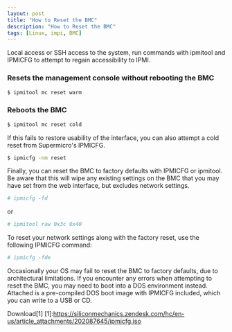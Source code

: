```yaml
---
layout: post
title: "How to Reset the BMC"
description: "How to Reset the BMC"
tags: [Linux, impi, BMC]
---
```


 Local access or SSH access to the system, run commands with ipmitool and IPMICFG to attempt to regain accessibility to IPMI.

### Resets the management console without rebooting the BMC

```bash
$ ipmitool mc reset warm
```

### Reboots the BMC

```bash
$ ipmitool mc reset cold
```
 
If this fails to restore usability of the interface, you can also attempt a cold reset from Supermicro's IPMICFG.

```bash
$ ipmicfg -nm reset
```

Finally, you can reset the BMC to factory defaults with IPMICFG or ipmitool. Be aware that this will wipe any existing settings on the BMC that you may have set from the web interface, but excludes network settings.

```bash
# ipmicfg -fd
```

or

```bash
# ipmitool raw 0x3c 0x40
```

To reset your network settings along with the factory reset, use the following IPMICFG command:

```bash
# ipmicfg -fde
```

Occasionally your OS may fail to reset the BMC to factory defaults, due to architectural limitations. If you encounter any errors when attempting to reset the BMC, you may need to boot into a DOS environment instead. Attached is a pre-compiled DOS boot image with IPMICFG included, which you can write to a USB or CD.

Download[1]
[1]:https://siliconmechanics.zendesk.com/hc/en-us/article_attachments/202087645/ipmicfg.iso
